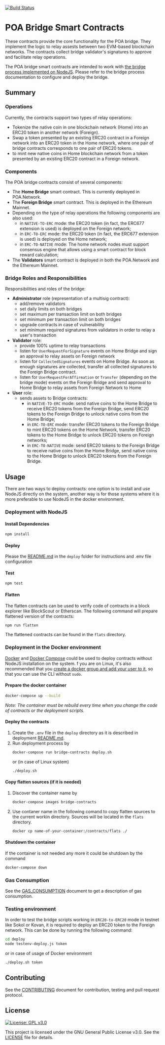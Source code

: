 [![Build Status](https://travis-ci.org/poanetwork/poa-parity-bridge-contracts.svg?branch=master)](https://travis-ci.org/poanetwork/poa-parity-bridge-contracts)

# POA Bridge Smart Contracts
These contracts provide the core functionality for the POA bridge. They implement the logic to relay assests between two EVM-based blockchain networks. The contracts collect bridge validator's signatures to approve and facilitate relay operations. 

The POA bridge smart contracts are intended to work with [the bridge process implemented on NodeJS](https://github.com/poanetwork/bridge-nodejs).
Please refer to the bridge process documentation to configure and deploy the bridge.

## Summary

### Operations

Currently, the contracts support two types of relay operations:
* Tokenize the native coin in one blockchain network (Home) into an ERC20 token in another network (Foreign).
* Swap a token presented by an existing ERC20 contract in a Foreign network into an ERC20 token in the Home network, where one pair of bridge contracts corresponds to one pair of ERC20 tokens.
* to mint new native coins in Home blockchain network from a token presented by an existing ERC20 contract in a Foreign network.


### Components

The POA bridge contracts consist of several components:
* The **Home Bridge** smart contract. This is currently deployed in POA.Network.
* The **Foreign Bridge** smart contract. This is deployed in the Ethereum Mainnet.
* Depending on the type of relay operations the following components are also used:
  * in `NATIVE-TO-ERC` mode: the ERC20 token (in fact, the ERC677 extension is used) is deployed on the Foreign network;
  * in `ERC-TO-ERC` mode: the ERC20 token (in fact, the ERC677 extension is used) is deployed on the Home network;
  * in `ERC-TO-NATIVE` mode: The home network nodes must support consensus engine that allows using a smart contract for block reward calculation;
* The **Validators** smart contract is deployed in both the POA.Network and the Ethereum Mainnet.

### Bridge Roles and Responsibilities

Responsibilities and roles of the bridge:
- **Administrator** role (representation of a multisig contract):
  - add/remove validators
  - set daily limits on both bridges
  - set maximum per transaction limit on both bridges
  - set minimum per transaction limit on both bridges
  - upgrade contracts in case of vulnerability
  - set minimum required signatures from validators in order to relay a user's transaction
- **Validator** role:
  - provide 100% uptime to relay transactions
  - listen for `UserRequestForSignature` events on Home Bridge and sign an approval to relay assets on Foreign network
  - listen for `CollectedSignatures` events on Home Bridge. As soon as enough signatures are collected, transfer all collected signatures to the Foreign Bridge contract.
  - listen for `UserRequestForAffirmation` or `Transfer` (depending on the bridge mode) events on the Foreign Bridge and send approval to Home Bridge to relay assets from Foreign Network to Home
- **User** role:
  - sends assets to Bridge contracts:
    - in `NATIVE-TO-ERC` mode: send native coins to the Home Bridge to receive ERC20 tokens from the Foreign Bridge, send ERC20 tokens to the Foreign Bridge to unlock native coins from the Home Bridge;
    - in `ERC-TO-ERC` mode: transfer ERC20 tokens to the Foreign Bridge to mint ERC20 tokens on the Home Network, transfer ERC20 tokens to the Home Bridge to unlock ERC20 tokens on Foreign networks; 
    - in `ERC-TO-NATIVE` mode: send ERC20 tokens to the Foreign Bridge to receive native coins from the Home Bridge, send native coins to the Home Bridge to unlock ERC20 tokens from the Foreign Bridge.

## Usage

There are two ways to deploy contracts: one option is to install and use NodeJS directly on the system,
another way is for those systems where it is more preferable to use NodeJS in the docker environment. 

### Deployment with NodeJS

#### Install Dependencies
```bash
npm install
```
#### Deploy
Please the [README.md](deploy/README.md) in the `deploy` folder for instructions and .env file configuration

#### Test
```bash
npm test
```

#### Flatten
The flatten contracts can be used to verify code of contracts in a block explorer like BlockScout or Etherscan.
The following command will prepare flattened version of the contracts:

```bash
npm run flatten
```
The flattened contracts can be found in the `flats` directory.

### Deployment in the Docker environment
[Docker](https://www.docker.com/community-edition) and [Docker Compose](https://docs.docker.com/compose/install/) could be used to deploy contracts without NodeJS installation on the system. 
f you are on Linux, it's also recommended that you [create a docker group and add your user to it](https://docs.docker.com/install/linux/linux-postinstall/), so that you can use the CLI without `sudo`.

#### Prepare the docker container
```bash
docker-compose up --build
```
_Note: The container must be rebuild every time when you change the code of contracts or the deployment scripts._

#### Deploy the contracts
1. Create the `.env` file in the `deploy` directory as it is described in deployment [README.md](deploy/README.md).
2. Run deployment process by
   ```bash
   docker-compose run bridge-contracts deploy.sh
   ```
   or (in case of Linux system)
   ```bash
   ./deploy.sh
   ```

#### Copy flatten sources (if it is needed)
1. Discover the container name by
   ```bash
   docker-compose images bridge-contracts
   ```
2. Use contaner name in the following comand to copy flatten sources to the current workin directory. Sources will be located in the `flats` directory.
   ```bash
   docker cp name-of-your-container:/contracts/flats ./
   ```

#### Shutdown the container
If the container is not needed any more it could be shutdown by the command

```bash
docker-compose down
```

### Gas Consumption
See the [GAS_CONSUMPTION](GAS_CONSUMPTION.md) document to get a description of gas consumption.

### Testing environment
In order to test the bridge scripts working in `ERC20-to-ERC20` mode in testnet like Sokol or Kovan, it is required to deploy an ERC20 token to
the Foreign network. This can be done by running the following command:
```bash
cd deploy
node testenv-deploy.js token
```
or in case of usage of Docker environment
```bash
./deploy.sh token
```

## Contributing

See the [CONTRIBUTING](CONTRIBUTING.md) document for contribution, testing and pull request protocol.

## License

[![License: GPL v3.0](https://img.shields.io/badge/License-GPL%20v3-blue.svg)](https://www.gnu.org/licenses/gpl-3.0)

This project is licensed under the GNU General Public License v3.0. See the [LICENSE](LICENSE) file for details.



